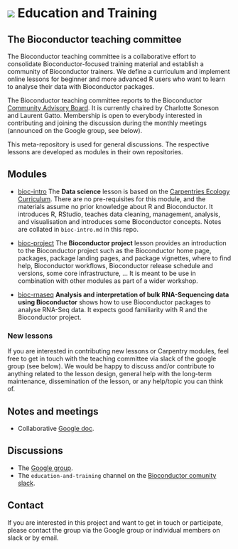 # ![](/images/icons/magnifier.gif) Education and Training

## The Bioconductor teaching committee

The Bioconductor teaching committee is a collaborative effort to 
consolidate Bioconductor-focused training material and establish 
a community of Bioconductor trainers. We define a curriculum and 
implement online lessons for beginner and more advanced R users 
who want to learn to analyse their data with Bioconductor packages.

The Bioconductor teaching committee reports to the Bioconductor 
[Community Advisory Board](http://bioconductor.org/about/community-advisory-board/). 
It is currently chaired by Charlotte Soneson and Laurent Gatto. 
Membership is open to everybody interested in contributing and 
joining the discussion during the monthly meetings (announced on 
the Google group, see below).

This meta-repository is used for general discussions. The respective
lessons are developed as modules in their own repositories.

## Modules

- [bioc-intro](https://github.com/carpentries-incubator/bioc-intro)
  The **Data science** lesson is based on the [Carpentries Ecology
  Curriculum](https://datacarpentry.org/lessons/#ecology-workshop). There
  are no pre-requisites for this module, and the materials assume no
  prior knowledge about R and Bioconductor. It introduces R, RStudio,
  teaches data cleaning, management, analysis, and visualisation and
  introduces some Bioconductor concepts. Notes are collated in 
  `bioc-intro.md` in this repo.

- [bioc-project](https://github.com/carpentries-incubator/bioc-project)
  The **Bioconductor project** lesson provides an introduction to the
  Bioconductor project such as the Bioconductor home page, packages,
  package landing pages, and package vignettes, where to find help,
  Bioconductor workflows, Bioconductor release schedule and versions,
  some core infrastructure, ... It is meant to be use in combination
  with other modules as part of a wider workshop.

- [bioc-rnaseq](https://github.com/carpentries-incubator/bioc-rnaseq)
  **Analysis and interpretation of bulk RNA-Sequencing data using
  Bioconductor** shows how to use Bioconductor packages to analyse
  RNA-Seq data. It expects good familiarity with R and the
  Bioconductor project.

### New lessons

If you are interested in contributing new lessons or Carpentry modules, 
feel free to get in touch with the teaching committee via slack of the 
google group (see below). We would be happy to discuss and/or contribute 
to anything related to the lesson design, general help with the long-term 
maintenance, dissemination of the lesson, or any help/topic you can think of. 

## Notes and meetings

- Collaborative [Google
  doc](https://docs.google.com/document/d/1s2QMk5XA-uhBVprAO3ZDk1Yfv1cnUWLp9zdvYq9Feu4/edit#).

## Discussions

- The [Google group](https://groups.google.com/g/bioconductor-teaching/).
- The `education-and-training` channel on the [Bioconductor comunity
  slack](https://slack.bioconductor.org/).

## Contact

If you are interested in this project and want to get in touch or
participate, please contact the group via the Google group or
individual members on slack or by email.
